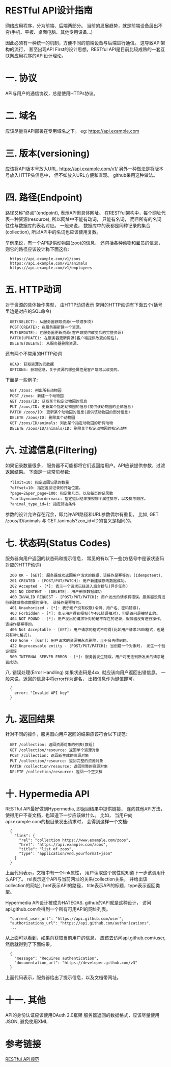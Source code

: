 RESTful API设计指南
===================

  网络应用程序，分为前端、后端两部分。 当前的发展趋势，就是前端设备层出不穷(手机、平板、桌面电脑、其他专用设备...)

  因此必须有一种统一的机制，方便不同的前端设备与后端进行通信。 这导致API架构的流行， 甚至出现API First的设计思想。RESTful API是目前比较成熟的一套互联网应用程序的API设计理论。
  
  
一. 协议
===========
  API与用户的通信协议，总是使用HTTPs协议。
  
二. 域名
===========
  应该尽量将API部署在专用域名之下。 eg: https://api.example.com
  
三. 版本(versioning)
===========
  应该将API版本号放入URL. https://api.example.com/v1/
  另外一种做法是将版本号放入HTTP头信息中， 但不如放入URL方便和直观。 github采用这种做法。

四. 路径(Endpoint)
===========
  路径又称"终点"(endpoint), 表示API但具体网址。
  在RESTful架构中，每个网址代表一种资源(resource), 所以网址中不能有动词， 只能有名词， 而且所有的名词往往与数据库的表名对应。 一般来说， 数据库中的表都是同种记录的集合(collection), 所以API中的名词也应该使用复数。
  
  举例来说，有一个API提供动物园(zoo)的信息， 还包括各种动物和雇员的信息， 则它的路径应该设计称下面这样:
```
  https://api.example.com/v1/zoos
  https://api.example.com/v1/animals
  https://api.example.com/v1/employees
```

五. HTTP动词
=============
  对于资源的具体操作类型， 由HTTP动词表示
  常用的HTTP动词有下面五个(括号里边是对应的SQL命令)
  
```
  GET(SELECT): 从服务器获取资源(一项或多项)
  POST(CREATE): 在服务器新建一个资源。
  PUT(UPDATE): 在服务器更新资源(客户端提供改变后的完整资源)
  PATCH(UPDATE): 在服务器更新资源(客户端提供改变的属性)。
  DELETE(DELETE): 从服务器删除资源.
```

  还有两个不常用的HTTP动词
```
  HEAD: 获取资源的元数据
  OPTIONS: 获取信息，关于资源的哪些属性是客户端可以改变的。
```

  下面是一些例子:
```
  GET /zoos: 列出所有动物园
  POST /zoos: 新建一个动物园
  GET /zoos/ID: 获取某个指定动物园的信息
  PUT /zoos/ID: 更新某个指定动物园的信息(提供该动物园的全部信息)
  PATCH /zoos/ID: 更新某个动物园的信息(提供该动物园的部分信息)
  DELETE /zoos/ID: 删除某个动物园
  GET /zoos/ID/animals: 列出某个指定动物园的所有动物
  DELETE /zoos/ID/animals/ID: 删除某个指定动物园的指定动物
```

六. 过滤信息(Filtering)
============

  如果记录数量很多， 服务器不可能都将它们返回给用户。API应该提供参数，过滤返回结果。
  下面是一些常见参数:
```
  ?limit=10: 指定返回记录的数量
  ?offset=10: 指定返回记录的开始位置。
  ?page=2&per_page=100: 指定第几页，以及每页的记录数
  ?sortby=name&order=asc: 指定返回结果按照哪个属性排序，以及排序顺序。
  ?animal_type_id=1: 指定筛选条件
```

  参数的设计允许存在冗余，即允许API路径和URL参数偶尔有重复。 比如, GET /zoos/ID/animals 与 GET /animals?zoo_id=ID的含义是相同的。
  
七. 状态码(Status Codes)
=============
  服务器向用户返回的状态码和提示信息， 常见的有以下一些(方括号中是该状态码对应的HTTP动词)
```
  200 OK - [GET]: 服务器成功返回用户请求的数据，该操作是幂等的。(Idempotent).
  201 CREATED - [POST/PUT/PATCH]: 用户新建或修改数据成功。
  202 Accepted - [*]: 表示一个请求已经进入后台排队(异步任务)
  204 NO CONTENT - [DELETE]: 用户删除数据成功
  400 INVALID REQUEST - [POST/PUT/PATCH]: 用户发出的请求有错误，服务器没有进行新建或修改数据的操作， 该操作是幂等的。
  401 Unauhorized - [*]: 表示用户没有权限(令牌、用户名、密码错误)。
  403 Forbidden - [*]: 表示用户得到授权(与401错误相对)，但是访问是被禁止的。
  404 NOT FOUND - [*]: 用户发出的请求针对的是不存在的记录，服务器没有进行操作， 该操作是幂等的。
  406 Not Acceptable - [GET]: 用户请求的格式不可得(比如用户请求JSON格式，但是只有XML格式)。
  410 Gone - [GET]: 用户请求的资源被永久删除，且不会再得到的。
  422 Unprocesable entity - [POST/PUT/PATCH]: 当创建一个对象时， 发生一个验证错误
  500 INTERNAL SERVER ERROR - [*]: 服务器发生错误，用户将无法判断发出的请求是否成功。
```

八. 错误处理(Error Handling)
  如果状态码是4xx, 就应该向用户返回出错信息。 一般来说，返回的信息中将error作为键名， 出错信息作为键值即可。
```
  {
    error: "Invalid API key"
  }
```

九. 返回结果
=============
  针对不同的操作，服务器向用户返回的结果应该符合以下规范:
```
  GET /collection: 返回资源对象的列表(数组)
  GET /collection/resource: 返回单个资源对象
  POST /collection: 返回新生成的资源对象
  PUT /collection/resource: 返回完整的资源对象
  PATCH /collection/resource: 返回完整的资源对象
  DELETE /collection/resource: 返回一个空文档
```

十. Hypermedia API
==================
  RESTful API最好做到Hypermedia, 即返回结果中提供链接， 连向其他API方法， 使得用户不查文档，也知道下一步应该做什么。
  比如， 当用户向api.example.com的根目录发出请求时， 会得到这样一个文档:
```
  {
    "link": {
      "rel": "collection https://www.example.com/zoos",
      "href": "https://api.example.com/zoos",
      "title": "list of zoos",
      "type": "application/vnd.yourformat+json"
    }
  }
```

  上面代码表示，文档中有一个link属性， 用户读取这个属性就知道下一步该调用什么API了。 rel表示这个API与当前网址的关系(collection关系， 并给出该collection的网址), href表示API的路径， title表示API的标题，type表示返回类型。
  
  Hypermedia API设计被成为HATEOAS. github的API就是这种设计， 访问api.github.com会得到一个所有可用API的网址列表。
```
  "current_user_url": "https://api.github.com/user",
  "authorizations_url": "https://api.github.com/authorizations",
  ...
```

  从上面可以看到，如果向获取当前用户的信息， 应该去访问api.github.com/user, 然后就得到了下面结果。
```
  {
    "message": "Requires authentication",
    "documentation_url": "https://developer.github.com/v3"
  }
```

  上面代码表示，服务器给出了提示信息，以及文档带网址。

十一. 其他
==============
  API的身份认证应该使用OAuth 2.0框架
  服务器返回的数据格式，应该尽量使用JSON, 避免使用XML.
  
参考链接
================
[RESTful API规范](http://www.ruanyifeng.com/blog/2014/05/restful_api.html)
